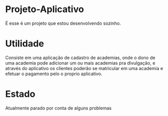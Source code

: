 # Projeto-Aplicativo

É esse é um projeto que estou desenvolvendo sozinho.

# Utilidade

Consiste em uma aplicação de cadastro de academias, onde o dono de uma academia pode
adicionar um ou mais academias pra divulgação, e através do aplicativo os clientes
poderão se matricular em uma academia e efetuar o pagamento pelo o proprio aplicativo.

# Estado

Atualmente parado por conta de alguns problemas
